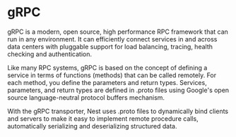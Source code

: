 # gRPC

gRPC is a modern, open source, high performance RPC framework that can run in any environment. It can efficiently connect services in and across data centers with pluggable support for load balancing, tracing, health checking and authentication.

Like many RPC systems, gRPC is based on the concept of defining a service in terms of functions (methods) that can be called remotely. For each method, you define the parameters and return types. Services, parameters, and return types are defined in .proto files using Google's open source language-neutral protocol buffers mechanism.

With the gRPC transporter, Nest uses .proto files to dynamically bind clients and servers to make it easy to implement remote procedure calls, automatically serializing and deserializing structured data.
